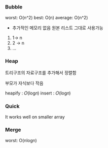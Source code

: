 
### Bubble

worst: O(n^2)
best: O(n)
average: O(n^2)
- 추가적인 메모리 없음 원본 리스트 그대로 사용가능

1. 1-> n
2. 2 -> n
3. ...

### Heap
트리구조의 자료구조를 추가해서 정렬함

부모가 자식보다 작음

heapify : 𝑂(log𝑛)
insert : 𝑂(log𝑛)


### Quick
It works well on smaller array


### Merge


worst: O(nlogn)
